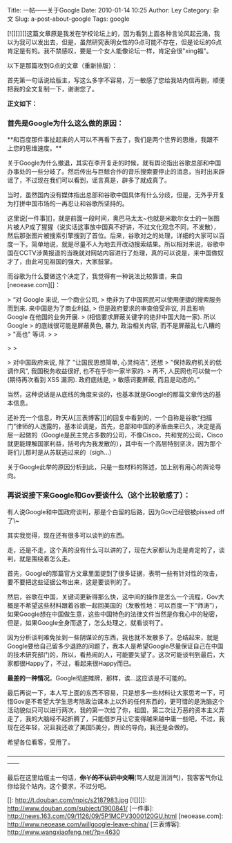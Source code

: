 Title: 一帖——关于Google
Date: 2010-01-14 10:25
Author: Ley
Category: 杂文
Slug: a-post-about-google
Tags: google

[![][]][]这篇文章原是我发在学校论坛上的，因为看到上面各种言论风起云涌，我以为我可以发出去，但是，虽然研究表明女性的G点可能不存在，但是论坛的G点肯定是有的。我不禁感叹，要是一个女人能像论坛一样，肯定会很"xing福"。

以下是那篇攻到G点的文章（重新排版）：<!--more-->

首先第一句话说给版主，写这么多字不容易，万一敏感了您给我站内信再删，顺便把我的全文复制一下，谢谢您了。

**正文如下：**

### **首先是Google为什么这么做的原因：**

</p>
**和百度那件事扯起来的人可以不再看下去了，我们是两个世界的思维，我跟不上您的思维速度。**

关于Google为什么撤退，其实在李开复走的时候，就有舆论指出谷歌总部和中国办事处的一些分岐了。然后传出与巨鲸合作的音乐搜索要停止的消息，当时出来辟谣了，不过现在我们可以看到，谣言真是，辟多了就成真了。

当时，虽然国内没有媒体指出总部和谷歌中国具体有什么分歧，但是，无外乎开复为打拼中国市场的一再忍让和谷歌所坚持的。

这里说[一件事][]，就是前面一段时间，奥巴马太太\~也就是米歇尔女士的一张图片被人P成了猩猩（说实话这事放中国真不好讲，不过文化观念不同，不发散），然后那张图片被搜索引擎搜到了首位。后来，谷歌对之的处理，详细的大家可以百度一下。简单地说，就是尽量不人为地去开改动搜索结果。所以相对来说，谷歌中国在CCTV涉黄报道的当晚就对网站内容进行了处理，真的可以说是，来中国做奴才了，由此可见祖国的强大，大家鼓掌。

而谷歌为什么要做这个决定了，我觉得有一种说法比较靠谱，来自[neoease.com][]：

<p>
> “对 Google 来说, 一个商业公司,
> 绝非为了中国网民可以使用便捷的搜索服务而到来. 来中国是为了商业利益,
> 但是政府要求的审查倍受非议, 并且影响 Google 在他国的业务开展.
> (相信要求屏蔽关键字的绝非中国大陆一家). 所以 Google
> 的底线很可能是屏蔽黄色, 暴力, 政治相关内容, 而不是屏蔽乱七八糟的
> "高也" 等词.
>
> </p>
>
> <p>
> 对中国政府来说, 除了 "让国民思想简单, 心灵纯洁", 还想
> "保持政府机关的低调作风", 我国税务收益很好, 也不在乎你一家半家的.
> 再不, 人民网也可以做一个 (期待再次看到 XSS 漏洞). 政府底线是,
> 敏感词要屏蔽, 而且是动态的。”

</p>
当然，这种说话是从底线的角度来谈的，也基本就是Google的那篇文章传达的基本信息。

还补充一个信息，昨天从[三表博客][]的回复中看到的，一个自称是谷歌“扫描门”律师的人透露的，基本论调是，首先，总部和中国的矛盾由来已久，决定是高层一起做的（Google是民主党占多数的公司，不像Cisco，共和党的公司，Cisco就更能理解国家利益，括号内为我发散的），其中有一个高层特别坚决，因为那个哥们儿那时是从苏联逃过来的（sigh...）

关于Google此举的原因分析到此，只是一些材料的陈述，加上别有用心的舆论导向。

### **再说说接下来Google和Gov要谈什么（这个比较敏感了）：**

</p>
有人说Google和中国政府谈判，那是个白留的后路，因为Gov已经很被pissed
off了\~

其实我觉得，现在还有很多可以谈判的东西。

走，还是不走，这个真的没有什么可以讲的了，现在大家都认为走是肯定的了，谈判，就是围绕着怎么走。

首先，Google的那篇官方文章里面提到了很多证据，表明一些有针对性的攻击，要不要把这些证据公布出来，这是要谈判的了。

然后，谷歌在中国，关键词更新得那么快，这中间的操作是怎么一个流程，Gov大概是不希望这些材料跟着谷歌一起回美国的（发散性地：可以百度一下“师涛”），如果Google想在中国做生意，这些中国特色的法律文件当然是你我心中的秘密，但是，如果Google全身而退了，怎么处理之，就看谈判了。

因为分析谈判难免扯到一些阴谋论的东西，我也就不发散多了。总结起来，就是Google要给自己留多少退路的问题了，我本人是希望Google尽量保证自己在中国的技术研究部门的，所以，看热闹的人，可能要失望了。这次可能谈判到最后，大家都很Happy了，不过，看起来很Happy而已。

**最差的一种情况**，Google彻底摊牌，那样，诶...这应该是不可能的。

最后再说一下，本人写上面的东西不容易，只是想多一些材料让大家思考一下，可惜Gov是不希望大学生思考除政治课本上以外的任何东西的，更可惜的是洗脑这个活动貌似只可以进行两次，我的第一次给了你，祖国，第二次让万恶的资本主义弄走了，我的大脑经不起折腾了，只能借岁月让它变得越来越中庸一些吧，不过，我现在还年轻，况且我还收了美国5美分，舆论的导向，我还是会做的。

希望各位看客，受用了。

——————————————————————————————————————

最后在这里给版主一句话，<span style="text-decoration: line-through;">**你丫的不认识中文啊**</span>(骂人就是消消气)，我客客气你让你给我个站内，这个要求，不过分吧。

  []: http://t.douban.com/mpic/s2187983.jpg
  [![][]]: http://www.douban.com/subject/1900841/
  [一件事]: http://news.163.com/09/1126/09/5P1MCPV3000120GU.html
  [neoease.com]: http://www.neoease.com/willgoogle-leave-china/
  [三表博客]: http://www.wangxiaofeng.net/?p=4630
